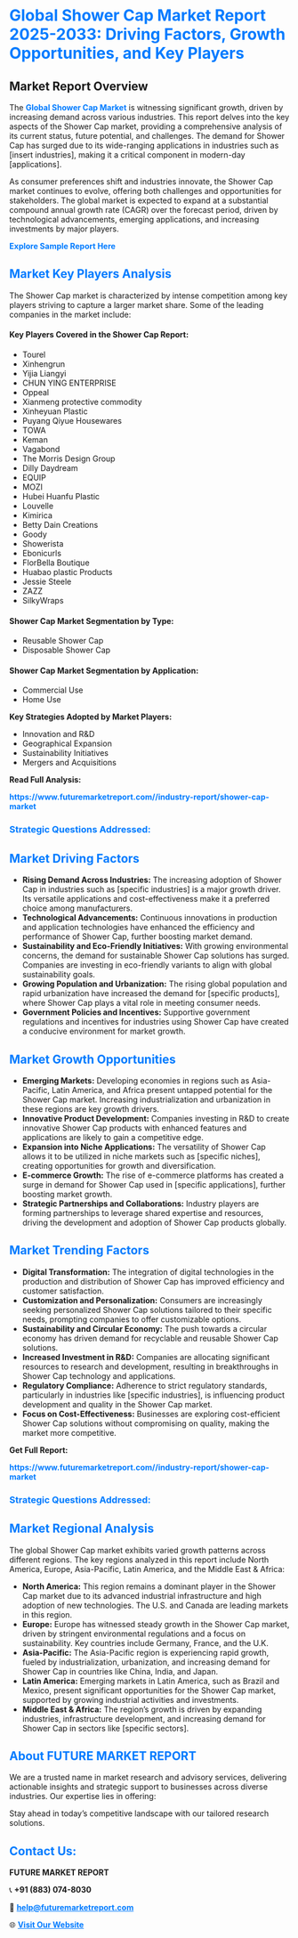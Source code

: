 <h1 style="color: #007BFF;">Global Shower Cap Market Report 2025-2033: Driving Factors, Growth Opportunities, and Key Players</h1>

<section id="overview">
<h2>Market Report Overview</h2>
<p>The <a href="https://www.futuremarketreport.com//industry-report/shower-cap-market" style="color: #007BFF; text-decoration: none;"><strong>Global Shower Cap Market</strong></a> is witnessing significant growth, driven by increasing demand across various industries. This report delves into the key aspects of the Shower Cap market, providing a comprehensive analysis of its current status, future potential, and challenges. The demand for Shower Cap has surged due to its wide-ranging applications in industries such as [insert industries], making it a critical component in modern-day [applications].</p>
<p>As consumer preferences shift and industries innovate, the Shower Cap market continues to evolve, offering both challenges and opportunities for stakeholders. The global market is expected to expand at a substantial compound annual growth rate (CAGR) over the forecast period, driven by technological advancements, emerging applications, and increasing investments by major players.</p>
</section>

<section id="overview">
<p><a href="https://www.futuremarketreport.com//request-sample/reportId=87911" style="color: #007BFF; text-decoration: none;"><strong>Explore Sample Report Here</strong></a></p>
</section>

<section id="key-players">
<h2 style="color: #007BFF;">Market Key Players Analysis</h2>
<p>The Shower Cap market is characterized by intense competition among key players striving to capture a larger market share. Some of the leading companies in the market include:</p>
<h4>Key Players Covered in the Shower Cap Report:</h4>
<ul><li>Tourel</li><li>Xinhengrun</li><li>Yijia Liangyi</li><li>CHUN YING ENTERPRISE</li><li>Oppeal</li><li>Xianmeng protective commodity</li><li>Xinheyuan Plastic</li><li>Puyang Qiyue Housewares</li><li>TOWA</li><li>Keman</li><li>Vagabond</li><li>The Morris Design Group</li><li>Dilly Daydream</li><li>EQUIP</li><li>MOZI</li><li>Hubei Huanfu Plastic</li><li>Louvelle</li><li>Kimirica</li><li>Betty Dain Creations</li><li>Goody</li><li>Showerista</li><li>Ebonicurls</li><li>FlorBella Boutique</li><li>Huabao plastic Products</li><li>Jessie Steele</li><li>ZAZZ</li><li>SilkyWraps</li></ul>
<h4>Shower Cap Market Segmentation by Type:</h4>
<ul><li>Reusable Shower Cap</li><li>Disposable Shower Cap</li></ul>

<h4>Shower Cap Market Segmentation by Application:</h4>
<ul><li>Commercial Use</li><li>Home Use</li></ul>
<p><strong>Key Strategies Adopted by Market Players:</strong></p>
<ul>
<li>Innovation and R&D</li>
<li>Geographical Expansion</li>
<li>Sustainability Initiatives</li>
<li>Mergers and Acquisitions</li>
</ul>
</section>

<section>
<p><strong>Read Full Analysis: </strong></p><a href="https://www.futuremarketreport.com//industry-report/shower-cap-market" style="color: #007BFF; text-decoration: none;"><strong>https://www.futuremarketreport.com//industry-report/shower-cap-market</strong></a>
<h3 style="color: #007BFF;">Strategic Questions Addressed:</h3>
</section>

<section id="driving-factors">
<h2 style="color: #007BFF;">Market Driving Factors</h2>
<ul>
<li><strong>Rising Demand Across Industries:</strong> The increasing adoption of Shower Cap in industries such as [specific industries] is a major growth driver. Its versatile applications and cost-effectiveness make it a preferred choice among manufacturers.</li>
<li><strong>Technological Advancements:</strong> Continuous innovations in production and application technologies have enhanced the efficiency and performance of Shower Cap, further boosting market demand.</li>
<li><strong>Sustainability and Eco-Friendly Initiatives:</strong> With growing environmental concerns, the demand for sustainable Shower Cap solutions has surged. Companies are investing in eco-friendly variants to align with global sustainability goals.</li>
<li><strong>Growing Population and Urbanization:</strong> The rising global population and rapid urbanization have increased the demand for [specific products], where Shower Cap plays a vital role in meeting consumer needs.</li>
<li><strong>Government Policies and Incentives:</strong> Supportive government regulations and incentives for industries using Shower Cap have created a conducive environment for market growth.</li>
</ul>
</section>

<section id="growth-opportunities">
<h2 style="color: #007BFF;">Market Growth Opportunities</h2>
<ul>
<li><strong>Emerging Markets:</strong> Developing economies in regions such as Asia-Pacific, Latin America, and Africa present untapped potential for the Shower Cap market. Increasing industrialization and urbanization in these regions are key growth drivers.</li>
<li><strong>Innovative Product Development:</strong> Companies investing in R&D to create innovative Shower Cap products with enhanced features and applications are likely to gain a competitive edge.</li>
<li><strong>Expansion into Niche Applications:</strong> The versatility of Shower Cap allows it to be utilized in niche markets such as [specific niches], creating opportunities for growth and diversification.</li>
<li><strong>E-commerce Growth:</strong> The rise of e-commerce platforms has created a surge in demand for Shower Cap used in [specific applications], further boosting market growth.</li>
<li><strong>Strategic Partnerships and Collaborations:</strong> Industry players are forming partnerships to leverage shared expertise and resources, driving the development and adoption of Shower Cap products globally.</li>
</ul>
</section>

<section id="trending-factors">
<h2 style="color: #007BFF;">Market Trending Factors</h2>
<ul>
<li><strong>Digital Transformation:</strong> The integration of digital technologies in the production and distribution of Shower Cap has improved efficiency and customer satisfaction.</li>
<li><strong>Customization and Personalization:</strong> Consumers are increasingly seeking personalized Shower Cap solutions tailored to their specific needs, prompting companies to offer customizable options.</li>
<li><strong>Sustainability and Circular Economy:</strong> The push towards a circular economy has driven demand for recyclable and reusable Shower Cap solutions.</li>
<li><strong>Increased Investment in R&D:</strong> Companies are allocating significant resources to research and development, resulting in breakthroughs in Shower Cap technology and applications.</li>
<li><strong>Regulatory Compliance:</strong> Adherence to strict regulatory standards, particularly in industries like [specific industries], is influencing product development and quality in the Shower Cap market.</li>
<li><strong>Focus on Cost-Effectiveness:</strong> Businesses are exploring cost-efficient Shower Cap solutions without compromising on quality, making the market more competitive.</li>
</ul>
</section>

<section>
<p><strong>Get Full Report: </strong></p><a href="https://www.futuremarketreport.com//industry-report/shower-cap-market" style="color: #007BFF; text-decoration: none;"><strong>https://www.futuremarketreport.com//industry-report/shower-cap-market</strong></a>
<h3 style="color: #007BFF;">Strategic Questions Addressed:</h3>
</section>


<section id="regional-analysis">
<h2 style="color: #007BFF;">Market Regional Analysis</h2>
<p>The global Shower Cap market exhibits varied growth patterns across different regions. The key regions analyzed in this report include North America, Europe, Asia-Pacific, Latin America, and the Middle East & Africa:</p>
<ul>
<li><strong>North America:</strong> This region remains a dominant player in the Shower Cap market due to its advanced industrial infrastructure and high adoption of new technologies. The U.S. and Canada are leading markets in this region.</li>
<li><strong>Europe:</strong> Europe has witnessed steady growth in the Shower Cap market, driven by stringent environmental regulations and a focus on sustainability. Key countries include Germany, France, and the U.K.</li>
<li><strong>Asia-Pacific:</strong> The Asia-Pacific region is experiencing rapid growth, fueled by industrialization, urbanization, and increasing demand for Shower Cap in countries like China, India, and Japan.</li>
<li><strong>Latin America:</strong> Emerging markets in Latin America, such as Brazil and Mexico, present significant opportunities for the Shower Cap market, supported by growing industrial activities and investments.</li>
<li><strong>Middle East & Africa:</strong> The region’s growth is driven by expanding industries, infrastructure development, and increasing demand for Shower Cap in sectors like [specific sectors].</li>
</ul>
</section>

<footer>
<h2 style="color: #007BFF;">About FUTURE MARKET REPORT</h2>
<p>We are a trusted name in market research and advisory services, delivering actionable insights and strategic support to businesses across diverse industries. Our expertise lies in offering:</p>

<p>Stay ahead in today’s competitive landscape with our tailored research solutions.</p>

<h2 style="color: #007BFF;">Contact Us:</h2>
<p><strong>FUTURE MARKET REPORT</strong></p>
<p>📞 <strong>+91 (883) 074-8030</strong></p>
<p>📧 <strong><a href="mailto:help@futuremarketreport.com" style="color: #007BFF;">help@futuremarketreport.com</a></strong></p>
<p>🌐 <strong><a href="https://www.futuremarketreport.com/" style="color: #007BFF;">Visit Our Website</a></strong></p>
</footer>